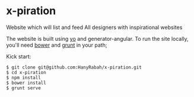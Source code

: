 x-piration
==========

Website which will list and feed All designers with inspirational websites


The website is built using [yo](http://yeoman.io/) and generator-angular. To run the site locally, you'll need [bower](http://bower.io) and [grunt](http://gruntjs.com/) in your path;

Kick start:

```
$ git clone git@github.com:HanyRabah/x-piration.git
$ cd x-piration
$ npm install 
$ bower install
$ grunt serve

```
